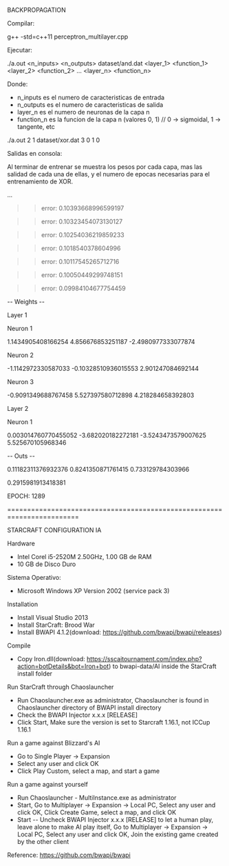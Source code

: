 BACKPROPAGATION

Compilar:

g++ -std=c++11 perceptron_multilayer.cpp

Ejecutar:

./a.out <n_inputs> <n_outputs> dataset/and.dat <layer_1> <function_1> <layer_2> <function_2> ... <layer_n> <function_n>

Donde:
- n_inputs es el numero de caracteristicas de entrada
- n_outputs es el numero de caracteristicas de salida
- layer_n es el numero de neuronas de la capa n
- function_n es la funcion de la capa n (valores 0, 1)  // 0 -> sigmoidal, 1 -> tangente, etc

./a.out 2 1 dataset/xor.dat 3 0 1 0


Salidas en consola:

Al terminar de entrenar se muestra los pesos por cada capa, mas las salidad de cada una de ellas, y el numero de epocas necesarias para el entrenamiento de XOR.

...

 >> error: 0.10393668996599197

 >> error: 0.10323454073130127

 >> error: 0.10254036219859233

 >> error: 0.1018540378604996

 >> error: 0.10117545265712716

 >> error: 0.10050449299748151

 >> error: 0.09984104677754459

-- Weights --

Layer 1

Neuron 1

1.1434905408166254 4.856676853251187 -2.4980977333077874

Neuron 2

-1.1142972330587033 -0.10328510936015553 2.901247084692144

Neuron 3

-0.9091349688767458 5.527397580712898 4.218284658392803

Layer 2

Neuron 1

0.003014760770455052 -3.682020182272181 -3.5243473579007625 5.525670105968346


-- Outs --

0.11182311376932376 0.8241350871761415 0.733129784303966

0.2915981913418381

 EPOCH: 1289

========================================================================

STARCRAFT CONFIGURATION IA

Hardware
- Intel Corel i5-2520M 2.50GHz, 1.00 GB de RAM
- 10 GB de Disco Duro

Sistema Operativo:
- Microsoft Windows XP Version 2002 (service pack 3)

Installation
- Install Visual Studio 2013
- Install StarCraft: Brood War
- Install BWAPI 4.1.2(download: https://github.com/bwapi/bwapi/releases)

Compile
- Copy Iron.dll(download: https://sscaitournament.com/index.php?action=botDetails&bot=Iron+bot) to bwapi-data/AI inside the StarCraft install folder

Run StarCraft through Chaoslauncher
- Run Chaoslauncher.exe as administrator, Chaoslauncher is found in Chaoslauncher directory of BWAPI install directory
- Check the BWAPI Injector x.x.x [RELEASE]
- Click Start, Make sure the version is set to Starcraft 1.16.1, not ICCup 1.16.1

Run a game against Blizzard's AI
- Go to Single Player -> Expansion
- Select any user and click OK
- Click Play Custom, select a map, and start a game

Run a game against yourself
- Run Chaoslauncher - MultiInstance.exe as administrator
- Start, Go to Multiplayer -> Expansion -> Local PC, Select any user and click OK, Click Create Game, select a map, and click OK
- Start -- Uncheck BWAPI Injector x.x.x [RELEASE] to let a human play, leave alone to make AI play itself, Go to Multiplayer -> Expansion -> Local PC,  Select any user and click OK, Join the existing game created by the other client

Reference: https://github.com/bwapi/bwapi

